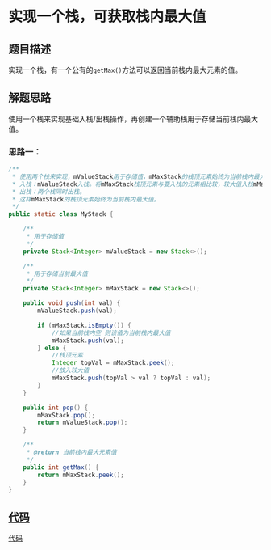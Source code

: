# 实现一个栈，可获取栈内最大值

## 题目描述
实现一个栈，有一个公有的`getMax()`方法可以返回当前栈内最大元素的值。

## 解题思路
使用一个栈来实现基础入栈/出栈操作，再创建一个辅助栈用于存储当前栈内最大值。
### 思路一：
```java
/**
 * 使用两个栈来实现，mValueStack用于存储值，mMaxStack的栈顶元素始终为当前栈内最大值。
 * 入栈：mValueStack入栈。将mMaxStack栈顶元素与要入栈的元素相比较，较大值入栈mMaxStack。
 * 出栈：两个栈同时出栈。
 * 这样mMaxStack的栈顶元素始终为当前栈内最大值。
 */
public static class MyStack {

    /**
     * 用于存储值
     */
    private Stack<Integer> mValueStack = new Stack<>();

    /**
     * 用于存储当前最大值
     */
    private Stack<Integer> mMaxStack = new Stack<>();

    public void push(int val) {
        mValueStack.push(val);

        if (mMaxStack.isEmpty()) {
            //如果当前栈内空 则该值为当前栈内最大值
            mMaxStack.push(val);
        } else {
            //栈顶元素
            Integer topVal = mMaxStack.peek();
            //放入较大值
            mMaxStack.push(topVal > val ? topVal : val);
        }
    }

    public int pop() {
        mMaxStack.pop();
        return mValueStack.pop();
    }

    /**
     * @return 当前栈内最大元素值
     */
    public int getMax() {
        return mMaxStack.peek();
    }
}
```


## [代码](../code/Test1.java)
[代码](../code/Test1.java)


